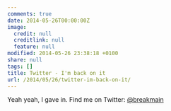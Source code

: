 ```yaml
---
comments: true
date: 2014-05-26T00:00:00Z
image:
  credit: null
  creditlink: null
  feature: null
modified: 2014-05-26 23:38:18 +0100
share: null
tags: []
title: Twitter - I'm back on it
url: /2014/05/26/twitter-im-back-on-it/
---
```


Yeah yeah, I gave in. Find me on Twitter: [@breakmain](https://twitter.com/breakmain)
